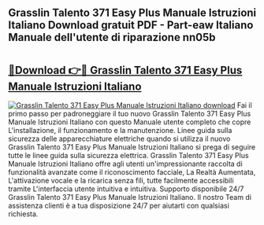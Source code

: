 ## Grasslin Talento 371 Easy Plus Manuale Istruzioni Italiano Download gratuit PDF - Part-eaw Italiano Manuale dell'utente di riparazione nn05b

# <h2><a href="http://dfgi6v.blite.top/?on=Grasslin+Talento+371+Easy+Plus+Manuale+Istruzioni+Italiano">🔗Download 👉🔴 Grasslin Talento 371 Easy Plus Manuale Istruzioni Italiano</a></h2>

[![Grasslin Talento 371 Easy Plus Manuale Istruzioni Italiano download](https://i.imgur.com/lujVjoI.png)](http://dfgi6v.blite.top/?on=Grasslin+Talento+371+Easy+Plus+Manuale+Istruzioni+Italiano)
Fai il primo passo per padroneggiare il tuo nuovo Grasslin Talento 371 Easy Plus Manuale Istruzioni Italiano con questo Manuale utente completo che copre L'installazione, il funzionamento e la manutenzione. Linee guida sulla sicurezza delle apparecchiature elettriche quando si utilizza il nuovo Grasslin Talento 371 Easy Plus Manuale Istruzioni Italiano si prega di seguire tutte le linee guida sulla sicurezza elettrica. Grasslin Talento 371 Easy Plus Manuale Istruzioni Italiano offre agli utenti un'impressionante raccolta di funzionalità avanzate come il riconoscimento facciale, La Realtà Aumentata, L'attivazione vocale e la ricarica senza fili, tutte facilmente accessibili tramite L'interfaccia utente intuitiva e intuitiva. Supporto disponibile 24/7 Grasslin Talento 371 Easy Plus Manuale Istruzioni Italiano. Il nostro Team di assistenza clienti è a tua disposizione 24/7 per aiutarti con qualsiasi richiesta.
